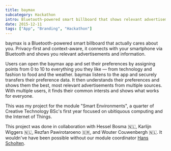 ```yaml
---
title: baymax
subcategory: Hackathon
intro: Bluetooth-powered smart billboard that shows relevant advertisements and information based on who's passing by it.
date: 2015-12-11
tags: ["App", "Branding", "Hackathon"]
---
```


baymax is a Bluetooth-powered smart billboard that actually cares about you. Privacy-first and context-aware, it connects with your smartphone via Bluetooth and shows you relevant advertisements and information.

Users can open the baymax app and set their preferences by assigning points from 0 to 10 to everything you they like — from technology and fashion to food and the weather. baymax listens to the app and securely transfers their preference data. It then understands their preferences and shows them the best, most relevant advertisements from multiple sources. With multiple users, it finds their common intersts and shows what works for everyone.

This was my project for the module "Smart Environments", a quarter of Creative Technology BSc's first year focused on ubitiquous computing and the Internet of Things.

<footer>This project was done in collaboration with Hessel Bosma 🇳🇱, Karlijn Wiggers 🇳🇱, Rezfan Pawirotaroeno 🇸🇷, and Wouter Couwenbergh 🇳🇱. It wouldn've have been possible without our module coordinator <a href="http://wwwhome.ewi.utwente.nl/~scholten/" target="_blank" rel="noopener noreferrer">Hans Scholten</a>.</footer>